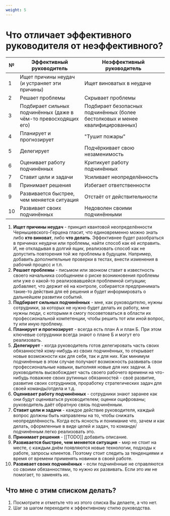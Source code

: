 ```yaml
---
weight: 5
---
```

# Что отличает эффективного руководителя от неэффективного?

| №   | Эффективный руководитель                                        | Неэффективный руководитель                                                     |
| --- | --------------------------------------------------------------- | ------------------------------------------------------------------------------ |
| 1   | Ищет причины неудач (и устраняет эти причины)                   | Ищет виноватых в неудаче                                                       |
| 2   | Решает проблемы                                                 | Скрывает проблемы                                                              |
| 3   | Подбирает сильных подчинённых (даже в чём-то превосходящих его) | Подбирает безопасных подчинённых (более бестолковых и менее квалифицированных) |
| 4   | Планирует и прогнозирует                                        | "Тушит пожары"                                                                 |
| 5   | Делегирует                                                      | Подчёркивает свою незаменимость                                                |
| 6   | Оценивает работу подчинённых                                    | Критикует работу подчинённых                                                   |
| 7   | Ставит цели и задачи                                            | Усиливает неопределённость                                                     |
| 8   | Принимает решения                                               | Избегает ответственности                                                       |
| 9   | Развивается быстрее, чем меняется ситуация                      | Отстаёт от действительности                                                    |
| 10  | Развивает своих подчинённых                                     | Недоволен своими подчинёнными                                                  |

1. **Ищет причины неудач** - принцип квантовой неопределённости Чернышевского-Герцена гласит, что единовременно можно знать либо **кто виноват**, либо **что делать**. Эффективнее будет разобраться в причинах неудачи или проблемы, найти способ как её исправить. И, не откладывая в долгий ящик, реализовать способ как не допустить повторения той же проблемы в будущем. Например, добавить дополнительные проверки в тестах, внести изменения в рабочий процесс и т.п.
2. **Решает проблемы** - письмом или звонком ставит в известность своего начальника сообщением о риске возникновения проблемы или уже о какой-то реализовавшейся проблемной ситуации; добавляет, что держит её на контроле, собирается предпринимать такие-то действия для её решения и будет информировать о дальнейшем развитии событий.
3. **Подбирает сильных подчинённых** - мне, как руководителю, нужны сотрудники, за которых не нужно будет делать их работу, мне нужны люди, с которыми я смогу посоветоваться в области их профессиональной компетенции, чтобы решить тот или иной вопрос, ту или иную проблему.
4. **Планирует и прогнозирует** - всегда есть план А и план Б. При этом ключевые сотрудники всегда знают о плане Б и могут его реализовать.
5. **Делегирует** - когда руководитель готов делегировать часть своих обязанностей кому-нибудь из своих подчинённых, то открывает новые возможности как для себя, так и для них. Как минимум подчинённые в этом случае получают возможность развивать свои профессиональные навыки, выполняя новые для них задачи. А руководитель высвобождает часть своего рабочего времени на что-нибудь поважнее своих рутинных обязанностей - своё развитие, развитие своих сотрудников, проработку стратегических задач для своей команды/отдела и т.д.
6. **Оценивает работу подчинённых** - сотрудники знают заранее как они будут оцениваться руководителем; оценки оцифрованы; руководитель даёт обратную связь подчинённым.
7. **Ставит цели и задачи** - каждое действие руководителя, каждый вопрос должны быть направлены на то, чтобы снижать неопределённость. Когда есть ясность и понимание что, зачем и как делать, оформленные в виде целей и задач, то команде/подчинённым легко реализовать это.
8. **Принимает решения** - [[TODO]] добавить описание.
9. **Развивается быстрее, чем меняется ситуация** - мир не стоит на месте, с каждым днём появляются новые технологии, подходы к работе, запросы клиентов. Поэтому стоит следить за тенденциями и время от времени применять новинки в своей работе.
10. **Развивает своих подчинённых** - если подчинённые не справляются со своими обязанностями, то нужно их развивать. Если это им не помогает, то заменять их.

## Что мне с этим списком делать?
1. Посмотрите и отметьте что из этого списка Вы делаете, а что нет.
2. Шаг за шагом переходите к эффективному стилю руководства.